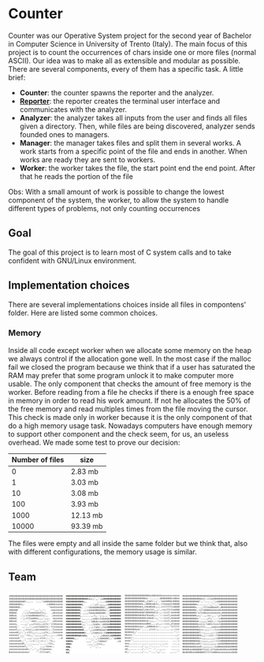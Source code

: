 # Counter
Counter was our Operative System project for the second year of Bachelor in Computer Science in University of Trento (Italy). The main focus of this project is to count the occurrences of chars inside one or more files (normal ASCII). Our idea was to make all as extensible and modular as possible. There are several components, every of them has a specific task. A little brief:

* **Counter**: the counter spawns the reporter and the analyzer.
* [**Reporter**](./src/reporter/README.md): the reporter creates the terminal user interface and communicates with the analyzer.
* **Analyzer**: the analyzer takes all inputs from the user and finds all files given a directory. Then, while files are being discovered,  analyzer sends founded ones to managers.
* **Manager**: the manager takes files and split them in several works. A work starts from a specific point of the file and ends in another. When works are ready they are sent to workers.
* **Worker**: the worker takes the file, the start point end the end point. After that he reads the portion of the file

Obs: With a small amount of work is possible to change the lowest component of the system, the worker, to allow the system to handle different types of problems, not only counting occurrences

## Goal
The goal of this project is to learn most of C system calls and to take confident with GNU/Linux environment.

## Implementation choices
There are several implementations choices inside all files in compontens' folder. Here are listed some common choices.

### Memory
Inside all code except worker when we allocate some memory on the heap we always control if the allocation gone well. In the most case if the malloc fail we closed the program because we think that if a user has saturated the RAM may prefer that some program unlock it to make computer more usable.
The only component that checks the amount of free memory is the worker. Before reading from a file he checks if there is a enough free space in memory in order to read his work amount. If not he allocates the 50% of the free memory and read multiples times from the file moving the cursor. This check is made only in worker because it is the only component of that do a high memory usage task. Nowadays computers have enough memory to support other component and the check seem, for us, an useless overhead. We made some test to prove our decision:

| Number of files | size   |
|-----------------|--------|
|0                |2.83 mb |
|1                |3.03 mb |
|10               |3.08 mb |
|100              |3.93 mb |
|1000             |12.13 mb|
|10000            |93.39 mb|

The files were empty and all inside the same folder but we think that, also with different configurations, the memory usage is similar.

## Team
![Federico Izzo](./team/FedericoIzzo.png)
![Simone Alghisi](./team/SimoneAlghisi.png)
![Emanuele Beozzo](./team/EmanueleBeozzo.png)
![Samuele Bortolotti](./team/SamueleBortolotti.png)
